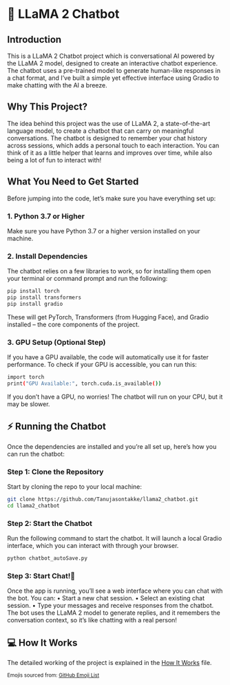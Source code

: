 # 🤖 LLaMA 2 Chatbot

## Introduction
This is a LLaMA 2 Chatbot project which is conversational AI powered by the LLaMA 2 model, designed to create an interactive chatbot experience. The chatbot uses a pre-trained model to generate human-like responses in a chat format, and I’ve built a simple yet effective interface using Gradio to make chatting with the AI a breeze.

## Why This Project?
The idea behind this project was the use of LLaMA 2, a state-of-the-art language model, to create a chatbot that can carry on meaningful conversations. The chatbot is designed to remember your chat history across sessions, which adds a personal touch to each interaction. You can think of it as a little helper that learns and improves over time, while also being a lot of fun to interact with!

## What You Need to Get Started
Before jumping into the code, let’s make sure you have everything set up:

### 1. Python 3.7 or Higher
Make sure you have Python 3.7 or a higher version installed on your machine.

### 2. Install Dependencies
The chatbot relies on a few libraries to work, so for installing them open your terminal or command prompt and run the following:

```bash
pip install torch 
pip install transformers
pip install gradio
```
These will get PyTorch, Transformers (from Hugging Face), and Gradio installed – the core components of the project.

### 3. GPU Setup (Optional Step)
If you have a GPU available, the code will automatically use it for faster performance. To check if your GPU is accessible, you can run this:

```bash
import torch
print("GPU Available:", torch.cuda.is_available())
```
If you don’t have a GPU, no worries! The chatbot will run on your CPU, but it may be slower.

## ⚡ Running the Chatbot
Once the dependencies are installed and you’re all set up, here’s how you can run the chatbot:

### Step 1: Clone the Repository
Start by cloning the repo to your local machine:

```bash
git clone https://github.com/Tanujasontakke/llama2_chatbot.git
cd llama2_chatbot
```
### Step 2: Start the Chatbot
Run the following command to start the chatbot. It will launch a local Gradio interface, which you can interact with through your browser.
```bash
python chatbot_autoSave.py
```
### Step 3: Start Chat!💬
Once the app is running, you’ll see a web interface where you can chat with the bot. You can:
	•	Start a new chat session.
	•	Select an existing chat session.
	•	Type your messages and receive responses from the chatbot.
The bot uses the LLaMA 2 model to generate replies, and it remembers the conversation context, so it’s like chatting with a real person!

## 💻 How It Works
The detailed working of the project is explained in the [How It Works](How_It_Works.md) file.


<sub>Emojis sourced from: [GitHub Emoji List](https://gist.github.com/rxaviers/7360908)</sub>
